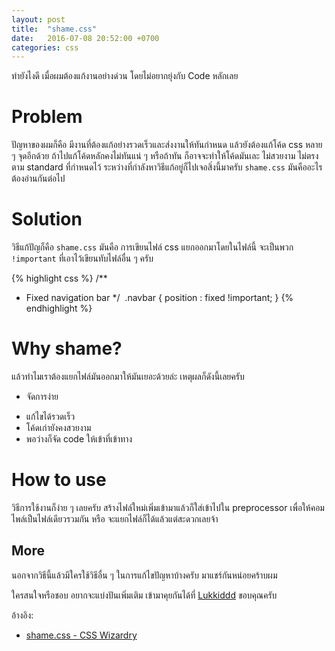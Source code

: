 ```yaml
---
layout: post
title:  "shame.css"
date:   2016-07-08 20:52:00 +0700
categories: css
---
```

ทำยังไงดี เมื่อผมต้องแก้งานอย่างด่วน โดยไม่อยากยุ่งกับ Code หลักเลย

# Problem
ปัญหาของผมก็คือ มีงานที่ต้องแก้อย่างรวดเร็วและส่งงานให้ทันกำหนด แล้วยังต้องแก้โค้ด css หลาย ๆ จุดอีกด้วย ถ้าไปแก้โค้ดหลักคงไม่ทันแน่ ๆ หรือถ้าทัน ก็อาจจะทำให้โค้ดมันเละ ไม่สวยงาม ไม่ตรงตาม standard ที่กำหนดไว้ ระหว่างที่กำลังหาวิธีแก้อยู่ก็ไปเจอสิ่งนี้มาครับ `shame.css` มันคืออะไรต้องอ่านกันต่อไป

# Solution
วิธีแก้ปัญก็คือ `shame.css` มันคือ การเขียนไฟล์ css แยกออกมาโดยในไฟล์นี้ จะเป็นพวก `!important` ที่เอาไว้เขียนทับไฟล์อื่น ๆ ครับ

{% highlight css %}
/**
 * Fixed navigation bar
 */ 
.navbar {
  position : fixed !important;
}
{% endhighlight %}

# Why shame?
แล้วทำไมเราต้องแยกไฟล์มันออกมาให้มันเยอะด้วยล่ะ เหตุผลก็ดังนี้เลยครับ

* จัดการง่าย
+ แก้ไขได้รวดเร็ว
+ โค้ดเก่ายังคงสวยงาม
+ พอว่างก็จัด code ให้เข้าที่เข้าทาง

# How to use
วิธีการใช้งานก็ง่าย ๆ เลยครับ สร้างไฟล์ใหม่เพิ่มเข้ามาแล้วก็ใส่เข้าไปใน preprocessor เพื่อให้คอมไพล์เป็นไฟล์เดียวรวมกัน หรือ จะแยกไฟล์ก็ได้แล้วแต่สะดวกเลยจ้า

## More
นอกจากวิธีนี้แล้วมีใครใช้วิธีอื่น ๆ ในการแก้ไขปัญหาบ้างครับ มาแชร์กันหน่อยคร้าบผม


ใครสนใจหรือชอบ อยากจะแบ่งปันเพิ่มเติม เข้ามาคุยกันได้ที่ [Lukkiddd](http://www.facebook.com/lukkiddd) ขอบคุณครับ

อ้างอิง:

* [shame.css - CSS Wizardry](http://csswizardry.com/2013/04/shame-css/)
